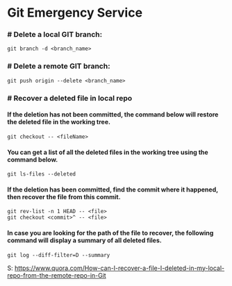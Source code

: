 # Git Emergency Service

### # Delete a local GIT branch:
    git branch -d <branch_name>

### # Delete a remote GIT branch:
    git push origin --delete <branch_name>
    
### # Recover a deleted file in local repo 
#### If the deletion has not been committed, the command below will restore the deleted file in the working tree.
    git checkout -- <fileName>
#### You can get a list of all the deleted files in the working tree using the command below.
    git ls-files --deleted

#### If the deletion has been committed, find the commit where it happened, then recover the file from this commit.
    git rev-list -n 1 HEAD -- <file>
    git checkout <commit>^ -- <file>

#### In case you are looking for the path of the file to recover, the following command will display a summary of all deleted files.
    git log --diff-filter=D --summary
    
S: https://www.quora.com/How-can-I-recover-a-file-I-deleted-in-my-local-repo-from-the-remote-repo-in-Git
